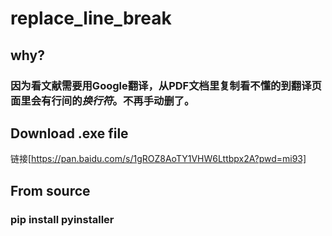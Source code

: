 # replace_line_break

## why?
### 因为看文献需要用Google翻译，从PDF文档里复制看不懂的到翻译页面里会有行间的*换行符*。不再手动删了。

## Download .exe file
链接[https://pan.baidu.com/s/1gROZ8AoTY1VHW6Lttbpx2A?pwd=mi93] 

## From source 
### pip install pyinstaller
